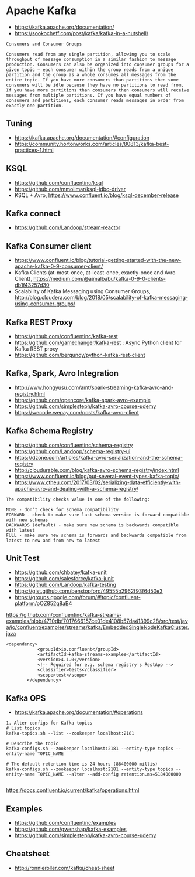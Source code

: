 # Apache Kafka
* https://kafka.apache.org/documentation/
* https://sookocheff.com/post/kafka/kafka-in-a-nutshell/
```
Consumers and Consumer Groups

Consumers read from any single partition, allowing you to scale throughput of message consumption in a similar fashion to message production. Consumers can also be organized into consumer groups for a given topic — each consumer within the group reads from a unique partition and the group as a whole consumes all messages from the entire topic. If you have more consumers than partitions then some consumers will be idle because they have no partitions to read from. If you have more partitions than consumers then consumers will receive messages from multiple partitions. If you have equal numbers of consumers and partitions, each consumer reads messages in order from exactly one partition.
```

## Tuning
* https://kafka.apache.org/documentation/#configuration
* https://community.hortonworks.com/articles/80813/kafka-best-practices-1.html

## KSQL
* https://github.com/confluentinc/ksql
* https://github.com/mmolimar/ksql-jdbc-driver
* KSQL + Avro, https://www.confluent.io/blog/ksql-december-release

## Kafka connect
* https://github.com/Landoop/stream-reactor

## Kafka Consumer client
* https://www.confluent.io/blog/tutorial-getting-started-with-the-new-apache-kafka-0-9-consumer-client/
* Kafka Clients (at-most-once, at-least-once, exactly-once and Avro Client), https://medium.com/@ajmalbabu/kafka-0-9-0-clients-db1f43257d30
* Scalability of Kafka Messaging using Consumer Groups, http://blog.cloudera.com/blog/2018/05/scalability-of-kafka-messaging-using-consumer-groups/

## Kafka REST Proxy
* https://github.com/confluentinc/kafka-rest
* https://github.com/gamechanger/kafka-rest : Async Python client for Kafka REST proxy
* https://github.com/bergundy/python-kafka-rest-client

## Kafka, Spark, Avro Integration
- http://www.hongyusu.com/amt/spark-streaming-kafka-avro-and-registry.html
- https://github.com/opencore/kafka-spark-avro-example
- https://github.com/simplesteph/kafka-avro-course-udemy
- https://wecode.wepay.com/posts/kafka-avro-client

## Kafka Schema Registry
- https://github.com/confluentinc/schema-registry
- https://github.com/Landoop/schema-registry-ui
- https://dzone.com/articles/kafka-avro-serialization-and-the-schema-registry
- http://cloudurable.com/blog/kafka-avro-schema-registry/index.html
- https://www.confluent.io/blog/put-several-event-types-kafka-topic/
- https://www.ctheu.com/2017/03/02/serializing-data-efficiently-with-apache-avro-and-dealing-with-a-schema-registry/
```
The compatibility checks value is one of the following:

NONE - don’t check for schema compatibility
FORWARD - check to make sure last schema version is forward compatible with new schemas
BACKWARDS (default) - make sure new schema is backwards compatible with latest
FULL - make sure new schema is forwards and backwards compatible from latest to new and from new to latest
```

## Unit Test
- https://github.com/chbatey/kafka-unit
- https://github.com/salesforce/kafka-junit
- https://github.com/Landoop/kafka-testing
- https://gist.github.com/benstopford/49555b2962f93f6d50e3
- https://groups.google.com/forum/#!topic/confluent-platform/oOZ852q8aB4

https://github.com/confluentinc/kafka-streams-examples/blob/4710dbf7017666157ce01de4108b57da41399c28/src/test/java/io/confluent/examples/streams/kafka/EmbeddedSingleNodeKafkaCluster.java

```
<dependency>
			<groupId>io.confluent</groupId>
			<artifactId>kafka-streams-examples</artifactId>
			<version>4.1.0</version>
			<!-- Required for e.g. schema registry's RestApp -->
			<classifier>tests</classifier>
			<scope>test</scope>
		</dependency>
```

## Kafka OPS
- https://kafka.apache.org/documentation/#operations
```
1. Alter configs for Kafka topics
# List topics
kafka-topics.sh --list --zookeeper localhost:2181

# Describe the topic
kafka-configs.sh --zookeeper localhost:2181 --entity-type topics --entity-name TOPIC_NAME

# The default retention time is 24 hours (86400000 millis)
kafka-configs.sh --zookeeper localhost:2181 --entity-type topics --entity-name TOPIC_NAME --alter --add-config retention.ms=5184000000


```

https://docs.confluent.io/current/kafka/operations.html


## Examples
- https://github.com/confluentinc/examples
- https://github.com/gwenshap/kafka-examples
- https://github.com/simplesteph/kafka-avro-course-udemy

## Cheatsheet
- http://ronnieroller.com/kafka/cheat-sheet